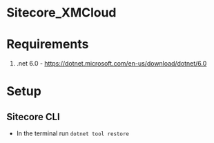 # Sitecore_XMCloud

# Requirements

1. .net 6.0 - https://dotnet.microsoft.com/en-us/download/dotnet/6.0

# Setup

## Sitecore CLI

- In the terminal run `dotnet tool restore`
